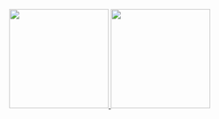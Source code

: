 <div>
  <a href="https://github.com/gustavo-bossolani">
  <img height="180em" src="https://github-readme-stats.vercel.app/api?username=gustavo-bossolani&show_icons=true&theme=dark&include_all_commits=true&count_private=true"/>
  <img height="180em" src="https://github-readme-stats.vercel.app/api/top-langs/?username=gustavo-bossolani&layout=compact&langs_count=7&theme=dark"/>
</div>
